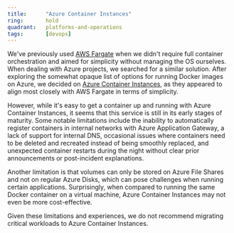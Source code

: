 ```yaml
---
title:      "Azure Container Instances"
ring:       hold
quadrant:   platforms-and-operations
tags:       [devops]
---
```


We've previously used [AWS Fargate](/platforms-and-operations/aws_fargate/) when we didn't require full container orchestration and aimed for simplicity without managing the OS ourselves. When dealing with Azure projects, we searched for a similar solution. After exploring the somewhat opaque list of options for running Docker images on Azure, we decided on [Azure Container Instances](https://azure.microsoft.com/products/container-instances), as they appeared to align most closely with AWS Fargate in terms of simplicity.

However, while it's easy to get a container up and running with Azure Container Instances, it seems that this service is still in its early stages of maturity. Some notable limitations include the inability to automatically register containers in internal networks with Azure Application Gateway, a lack of support for internal DNS, occasional issues where containers need to be deleted and recreated instead of being smoothly replaced, and unexpected container restarts during the night without clear prior announcements or post-incident explanations.

Another limitation is that volumes can only be stored on Azure File Shares and not on regular Azure Disks, which can pose challenges when running certain applications. Surprisingly, when compared to running the same Docker container on a virtual machine, Azure Container Instances may not even be more cost-effective.

Given these limitations and experiences, we do not recommend migrating critical workloads to Azure Container Instances.
